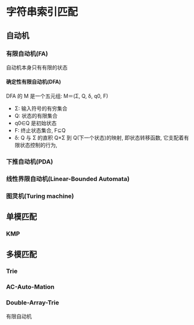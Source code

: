 # 字符串索引匹配

## 自动机

### 有限自动机(FA)

自动机本身只有有限的状态

#### 确定性有限自动机(DFA)

DFA 的 M 是一个五元组: M＝(Σ, Q, δ, q0, F)
- Σ: 输入符号的有穷集合
- Q: 状态的有限集合
- q0∈Q 是初始状态
- F: 终止状态集合, F⊆Q
- δ: Q 与 Σ 的直积 Q×Σ 到 Q(下一个状态)的映射, 即状态转移函数, 它支配着有限状态控制的行为,

### 下推自动机(PDA)

### 线性界限自动机(Linear-Bounded Automata)

### 图灵机(Turing machine)

## 单模匹配

### KMP

## 多模匹配

### Trie

### AC-Auto-Mation

### Double-Array-Trie

有限自动机

